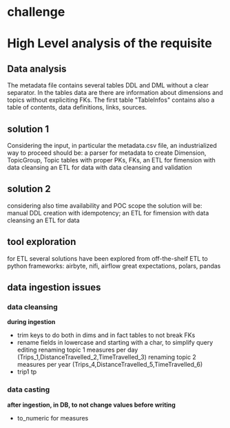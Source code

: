 # challenge

# High Level analysis of the requisite

## Data analysis
The metadata file contains several tables DDL and DML without a clear separator.
In the tables data are there are information about dimensions and topics without expliciting FKs.
The first table "TableInfos" contains also a table of contents, data definitions, links, sources.

## solution 1
Considering the input, in particular the metadata.csv file, an industrialized way to proceed should be:
a parser for metadata to create Dimension, TopicGroup, Topic tables with proper PKs, FKs,
an ETL for fimension with data cleansing
an ETL for data with data cleansing and validation

## solution 2
considering also time availability and POC scope the solution will be:
manual DDL creation with idempotency;
an ETL for fimension with data cleansing
an ETL for data

## tool exploration
for ETL several solutions have been explored from off-the-shelf ETL to python frameworks:
airbyte, nifi, airflow
great expectations, polars, pandas



## data ingestion issues

### data cleansing
**during ingestion**
* trim keys
to do both in dims and in fact tables to not break FKs
* rename fields
in lowercase and starting with a char, to simplify query editing
renaming topic 1 measures per day (Trips_1,DistanceTravelled_2,TimeTravelled_3)
renaming topic 2 measures per year (Trips_4,DistanceTravelled_5,TimeTravelled_6)
* trip1 tp

### data casting
**after ingestion, in DB, to not change values before writing**
* to_numeric for measures



